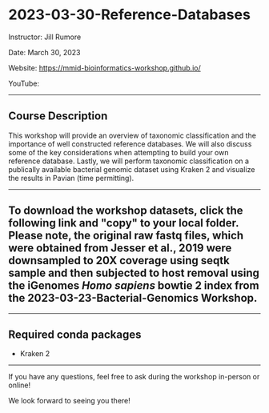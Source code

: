 # 2023-03-30-Reference-Databases
Instructor: Jill Rumore

Date: March 30, 2023

Website: https://mmid-bioinformatics-workshop.github.io/

YouTube: 

---

## Course Description 

This workshop will provide an overview of taxonomic classification and the importance of well constructed reference databases.  We will also discuss some of the key considerations when attempting to build your own reference database.  Lastly, we will perform taxonomic classification on a publically available bacterial genomic dataset using Kraken 2 and visualize the results in Pavian (time permitting). 

---

## To download the workshop datasets, click the following link and "copy" to your local folder.  Please note, the original raw fastq files, which were obtained from Jesser et al., 2019 were downsampled to 20X coverage using seqtk sample and then subjected to host removal using the iGenomes *Homo sapiens* bowtie 2 index from the 2023-03-23-Bacterial-Genomics Workshop.


---

## Required conda packages

- Kraken 2

---

If you have any questions, feel free to ask during the workshop in-person or online!

We look forward to seeing you there!
